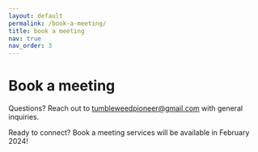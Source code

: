 ```yaml
---
layout: default
permalink: /book-a-meeting/
title: book a meeting
nav: true
nav_order: 3
---
```


# Book a meeting

Questions? Reach out to tumbleweedpioneer@gmail.com with general inquiries. 

Ready to connect? Book a meeting services will be available in February 2024! 


